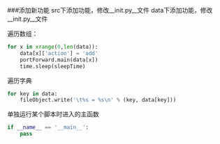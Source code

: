 ###添加新功能
src下添加功能，修改__init.py__文件
data下添加功能，修改__init.py__文件

遍历数组：
```python
for x in xrange(0,len(data)):
	data[x]['action'] = 'add'
	portForward.main(data[x])
	time.sleep(sleepTime)
```
遍历字典
```python
for key in data:
	fileObject.write('\t%s = %s\n' % (key, data[key]))
```

单独运行某个脚本时进入的主函数
```python
if __name__ == '__main__':
	pass
```